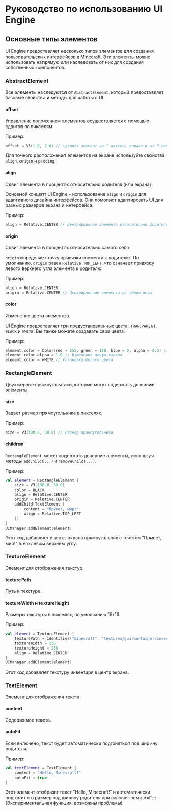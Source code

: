 # Руководство по использованию UI Engine

## Основные типы элементов
UI Engine предоставляет несколько типов элементов для создания пользовательских интерфейсов в Minecraft. Эти элементы можно использовать напрямую или наследовать от них для создания собственных компонентов.

### AbstractElement
Все элементы наследуются от `AbstractElement`, который предоставляет базовые свойства и методы для работы с UI.

#### offset
Управление положением элементов осуществляется с помощью сдвигов по пикселям.

Пример:
```kotlin
offset = V3(1.0, 2.0) // сдвинет элемент на 1 пиксель вправо и на 2 пикселя вниз
```

Для точного расположения элементов на экране используйте свойства `align`, `origin` и `padding`.

#### align
Сдвиг элемента в процентах относительно родителя (или экрана).

Основной концепт UI Engine - использование `align` и `origin` для адаптивного дизайна интерфейсов. Они помогают адаптировать UI для разных размеров экрана и интерфейса.

Пример:
```kotlin
align = Relative.CENTER // Центрирование элемента относительно родителя
```

#### origin
Сдвиг элемента в процентах относительно самого себя.

`origin` определяет точку привязки элемента к родителю. По умолчанию, `origin` равен `Relative.TOP_LEFT`, что означает привязку левого верхнего угла элемента к родителю.

Пример:
```kotlin
align = Relative.CENTER
origin = Relative.CENTER // Центрирование элемента по обеим осям
```

#### color
Изменение цвета элементов.

UI Engine предоставляет три предустановленных цвета: `TRANSPARENT`, `BLACK` и `WHITE`. Вы также можете создавать свои цвета.

Пример:
```kotlin
element.color = Color(red = 255, green = 100, blue = 0, alpha = 0.5) // Создание цвета
element.color.alpha = 1.0 // Изменение альфа-канала
element.color = WHITE // Установка белого цвета
```

### RectangleElement
Двухмерные прямоугольники, которые могут содержать дочерние элементы.

#### size
Задает размер прямоугольника в пикселях.

Пример:
```kotlin
size = V3(100.0, 50.0) // Размер прямоугольника
```

#### children
`RectangleElement` может содержать дочерние элементы, используя методы `addChild(...)` и `removeChild(...)`.

Пример:
```kotlin
val element = RectangleElement {
    size = V3(100.0, 50.0)
    color = BLACK
    align = Relative.CENTER
    origin = Relative.CENTER
    addChild(TextElement {
        content = "Привет, мир!"
        align = Relative.TOP_LEFT
    })
}
UIManager.addElement(element)
```
Этот код добавляет в центр экрана прямоугольник с текстом "Привет, мир!" в его левом верхнем углу.

### TextureElement
Элемент для отображения текстур.

#### texturePath
Путь к текстуре.

#### textureWidth и textureHeight
Размеры текстуры в пикселях, по умолчанию 16x16.

Пример:
```kotlin
val element = TextureElement {
    texturePath = Identifier("minecraft", "textures/gui/container/inventory.png")
    textureWidth = 256
    textureHeight = 256
    align = Relative.CENTER
}
UIManager.addElement(element)
```
Этот код добавляет текстуру инвентаря в центр экрана.

### TextElement
Элемент для отображения текста.

#### content
Содержимое текста.

#### autoFit
Если включено, текст будет автоматически подгоняться под ширину родителя.

Пример:
```kotlin
val textElement = TextElement {
    content = "Hello, Minecraft!"
    autoFit = true
}
```
Этот элемент отобразит текст "Hello, Minecraft!" и автоматически подгонит его размер под ширину родителя при включенном `autoFit`. (Экспериментальная функция, возможны проблемы)
